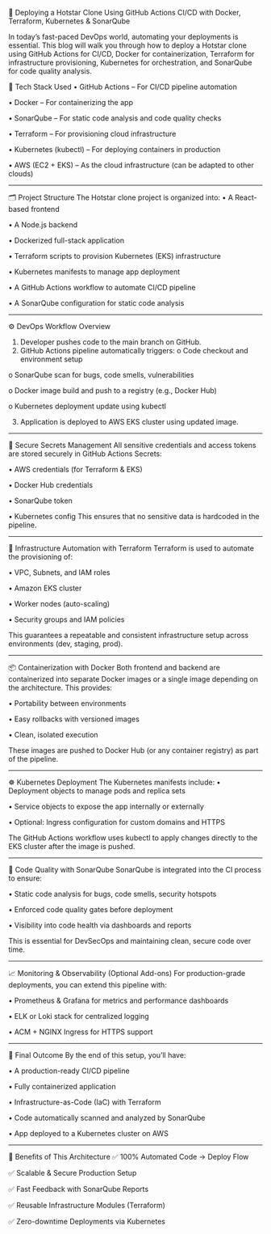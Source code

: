 🚀 Deploying a Hotstar Clone Using GitHub Actions CI/CD with Docker, Terraform, Kubernetes & SonarQube


In today’s fast-paced DevOps world, automating your deployments is essential. This blog will walk you through how to deploy a Hotstar clone using GitHub Actions for CI/CD, Docker for containerization, Terraform for infrastructure provisioning, Kubernetes for orchestration, and SonarQube for code quality analysis.

🧰 Tech Stack Used
•	GitHub Actions – For CI/CD pipeline automation

•	Docker – For containerizing the app

•	SonarQube – For static code analysis and code quality checks

•	Terraform – For provisioning cloud infrastructure

•	Kubernetes (kubectl) – For deploying containers in production

•	AWS (EC2 + EKS) – As the cloud infrastructure (can be adapted to other clouds)
________________________________________
🗂️ Project Structure
The Hotstar clone project is organized into:
•	A React-based frontend

•	A Node.js backend

•	Dockerized full-stack application

•	Terraform scripts to provision Kubernetes (EKS) infrastructure

•	Kubernetes manifests to manage app deployment

•	A GitHub Actions workflow to automate CI/CD pipeline

•	A SonarQube configuration for static code analysis
________________________________________
⚙️ DevOps Workflow Overview
1.	Developer pushes code to the main branch on GitHub.
2.	GitHub Actions pipeline automatically triggers:
o	Code checkout and environment setup

o	SonarQube scan for bugs, code smells, vulnerabilities

o	Docker image build and push to a registry (e.g., Docker Hub)

o	Kubernetes deployment update using kubectl

3.	Application is deployed to AWS EKS cluster using updated image.
________________________________________
🔐 Secure Secrets Management
All sensitive credentials and access tokens are stored securely in GitHub Actions Secrets:

•	AWS credentials (for Terraform & EKS)

•	Docker Hub credentials

•	SonarQube token

•	Kubernetes config 
This ensures that no sensitive data is hardcoded in the pipeline.
________________________________________
🧠 Infrastructure Automation with Terraform
Terraform is used to automate the provisioning of:

•	VPC, Subnets, and IAM roles

•	Amazon EKS cluster

•	Worker nodes (auto-scaling)

•	Security groups and IAM policies

This guarantees a repeatable and consistent infrastructure setup across environments (dev, staging, prod).
________________________________________
📦 Containerization with Docker
Both frontend and backend are containerized into separate Docker images or a single image depending on the architecture. This provides:

•	Portability between environments

•	Easy rollbacks with versioned images

•	Clean, isolated execution

These images are pushed to Docker Hub (or any container registry) as part of the pipeline.
________________________________________
☸️ Kubernetes Deployment
The Kubernetes manifests include:
•	Deployment objects to manage pods and replica sets

•	Service objects to expose the app internally or externally

•	Optional: Ingress configuration for custom domains and HTTPS

The GitHub Actions workflow uses kubectl to apply changes directly to the EKS cluster after the image is pushed.
________________________________________
🧪 Code Quality with SonarQube
SonarQube is integrated into the CI process to ensure:

•	Static code analysis for bugs, code smells, security hotspots

•	Enforced code quality gates before deployment

•	Visibility into code health via dashboards and reports

This is essential for DevSecOps and maintaining clean, secure code over time.
________________________________________
📈 Monitoring & Observability (Optional Add-ons)
For production-grade deployments, you can extend this pipeline with:

•	Prometheus & Grafana for metrics and performance dashboards

•	ELK or Loki stack for centralized logging

•	ACM + NGINX Ingress for HTTPS support
________________________________________
🎯 Final Outcome
By the end of this setup, you’ll have:

•	A production-ready CI/CD pipeline

•	Fully containerized application

•	Infrastructure-as-Code (IaC) with Terraform

•	Code automatically scanned and analyzed by SonarQube

•	App deployed to a Kubernetes cluster on AWS
________________________________________
📌 Benefits of This Architecture
✅ 100% Automated Code → Deploy Flow

✅ Scalable & Secure Production Setup

✅ Fast Feedback with SonarQube Reports

✅ Reusable Infrastructure Modules (Terraform)

✅ Zero-downtime Deployments via Kubernetes

